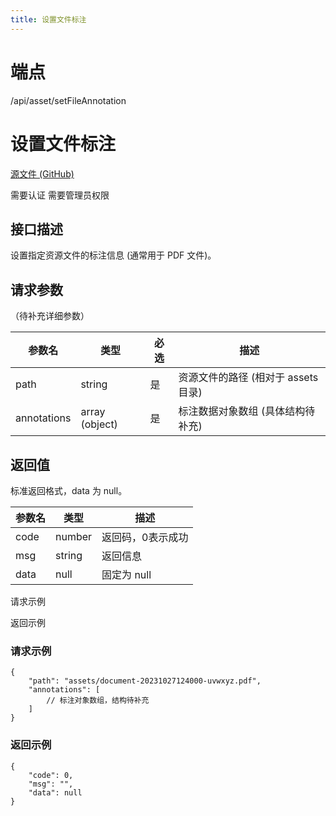 ```yaml
---
title: 设置文件标注
---
```

# 端点

/api/asset/setFileAnnotation

# 设置文件标注

[源文件 (GitHub)](https://github.com/siyuan-note/siyuan/blob/master/kernel/api/asset.go "查看源文件")

需要认证 需要管理员权限

## 接口描述

设置指定资源文件的标注信息 (通常用于 PDF 文件)。

## 请求参数

（待补充详细参数）

| 参数名 | 类型 | 必选 | 描述 |
| --- | --- | --- | --- |
| path | string | 是 | 资源文件的路径 (相对于 assets 目录) |
| annotations | array (object) | 是 | 标注数据对象数组 (具体结构待补充) |

## 返回值

标准返回格式，data 为 null。

| 参数名 | 类型 | 描述 |
| --- | --- | --- |
| code | number | 返回码，0表示成功 |
| msg | string | 返回信息 |
| data | null | 固定为 null |

请求示例

返回示例

### 请求示例

```
{
    "path": "assets/document-20231027124000-uvwxyz.pdf",
    "annotations": [
        // 标注对象数组，结构待补充
    ]
}
```

### 返回示例

```
{
    "code": 0,
    "msg": "",
    "data": null
}
```

